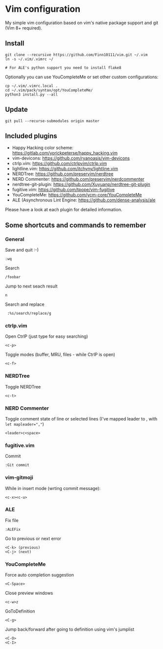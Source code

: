 # Vim configuration

My simple vim configuration based on vim's native package support and git (Vim 8+ required).

## Install

    git clone --recursive https://github.com/Finn10111/vim.git ~/.vim
    ln -s ~/.vim/.vimrc ~/

    # For ALE's python support you need to install flake8

Optionally you can use YouCompleteMe or set other custom configurations:

    cp ~/.vim/.vimrc.local .
    cd ~/.vim/pack/syntax/opt/YouCompleteMe/
    python3 install.py --all

## Update

    git pull --recurse-submodules origin master

## Included plugins

* Happy Hacking color scheme: https://gitlab.com/yorickpeterse/happy_hacking.vim
* vim-devicons: https://github.com/ryanoasis/vim-devicons
* ctrlp.vim: https://github.com/ctrlpvim/ctrlp.vim
* lightline.vim: https://github.com/itchyny/lightline.vim
* NERDTree: https://github.com/preservim/nerdtree
* NERD Commenter: https://github.com/preservim/nerdcommenter
* nerdtree-git-plugin: https://github.com/Xuyuanp/nerdtree-git-plugin
* fugitive.vim: https://github.com/tpope/vim-fugitive
* YouCompleteMe: https://github.com/ycm-core/YouCompleteMe
* ALE (Asynchronous Lint Engine: https://github.com/dense-analysis/ale

Please have a look at each plugin for detailed information.

## Some shortcuts and commands to remember

### General

Save and quit :-)

    :wq

Search

    /foobar

Jump to next seach result

    n

Search and replace

     :%s/search/replace/g

### ctrlp.vim

Open CtrlP (just type for easy searching)

    <c-p>

Toggle modes (buffer, MRU, files - while CtrlP is open)

    <c-f>

### NERDTree

Toggle NERDTree

    <c-t>

### NERD Commenter

Toggle comment state of line or selected lines
(I've mapped leader to , with `let mapleader=","`)

    <leader>c<space>

### fugitive.vim

Commit

    :Git commit

### vim-gitmoji

While in insert mode (wrting commit message):

    <c-x><c-u>

### ALE

Fix file

    :ALEFix

Go to previous or next error

    <C-k> (previous)
    <C-j> (next)

### YouCompleteMe

Force auto completion suggestion

    <C-Space>

Close preview windows

    <c-w>z

GoToDefinition

    <C-g>

Jump back/forward after going to definition using vim's jumplist

    <C-O>
    <C-I>
